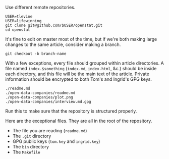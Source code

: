 Use different remote repositories.

    USER=tlevine
    USER=lifewinning
    git clone git@github.com/$USER/openstat.git
    cd openstat

It's fine to edit on master most of the time, but if we're both making
large changes to the same article, consider making a branch.

    git checkout -b branch-name

With a few exceptions, every file should grouped within article directories.
A file named `index.$something` (`index.md`, `index.html`, &c.) should be
inside each directory, and this file will be the main text of the article.
Private information should be encrypted to both Tom's and Ingrid's GPG keys.

    ./readme.md
    ./open-data-companies/readme.md
    ./open-data-companies/plot.png
    ./open-data-companies/interview.md.gpg

Run this to make sure that the repository is structured properly.

    

Here are the exceptional files. They are all in the root of the repository.

* The file you are reading (`readme.md`)
* The `.git` directory
* GPG public keys (`tom.key` and `ingrid.key`)
* The `bin` directory
* The `Makefile`
